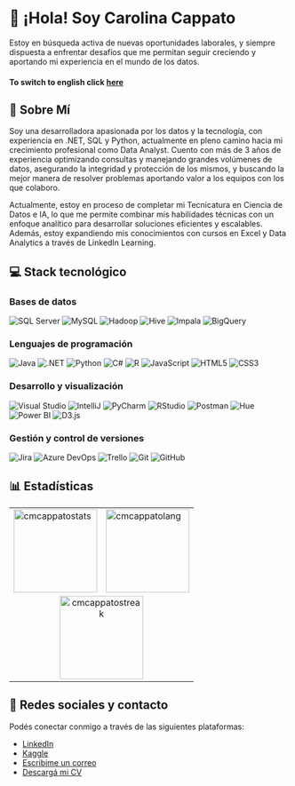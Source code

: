 # 👋 ¡Hola! Soy Carolina Cappato

Estoy en búsqueda activa de nuevas oportunidades laborales, y siempre dispuesta a enfrentar desafíos que me permitan seguir creciendo y aportando mi experiencia en el mundo de los datos.

#### To switch to english click [here](README-EN.md)

## 🚀 Sobre Mí

Soy una desarrolladora apasionada por los datos y la tecnología, con experiencia en .NET, SQL y Python, actualmente en pleno camino hacia mi crecimiento profesional como Data Analyst. Cuento con más de 3 años de experiencia optimizando consultas y manejando grandes volúmenes de datos, asegurando la integridad y protección de los mismos, y buscando la mejor manera de resolver problemas aportando valor a los equipos con los que colaboro.

Actualmente, estoy en proceso de completar mi Tecnicatura en Ciencia de Datos e IA, lo que me permite combinar mis habilidades técnicas con un enfoque analítico para desarrollar soluciones eficientes y escalables. Además, estoy expandiendo mis conocimientos con cursos en Excel y Data Analytics a través de LinkedIn Learning.

## 💻 Stack tecnológico

### Bases de datos
![SQL Server](https://img.shields.io/badge/SQL%20Server-CC2927?style=for-the-badge&logo=microsoft%20sql%20server&logoColor=white)
![MySQL](https://img.shields.io/badge/MySQL-005C84?style=for-the-badge&logo=mysql&logoColor=white)
![Hadoop](https://img.shields.io/badge/Hadoop-66CCFF?style=for-the-badge&logo=apachehadoop&logoColor=black)
![Hive](https://img.shields.io/badge/Hive-FDEE21?style=for-the-badge&logo=apachehive&logoColor=black)
![Impala](https://img.shields.io/badge/Impala-DC143C?style=for-the-badge&logo=apacheimpala&logoColor=white)
![BigQuery](https://img.shields.io/badge/BigQuery-4285F4?style=for-the-badge&logo=googlebigquery&logoColor=white)

### Lenguajes de programación
![Java](https://img.shields.io/badge/Java-007396?style=for-the-badge&logo=openjdk&logoColor=white)
![.NET](https://img.shields.io/badge/.NET-512BD4?style=for-the-badge&logo=dotnet&logoColor=white)
![Python](https://img.shields.io/badge/Python-3776AB?style=for-the-badge&logo=python&logoColor=white)
![C#](https://img.shields.io/badge/C%23-239120?style=for-the-badge&logo=csharp&logoColor=white)
![R](https://img.shields.io/badge/R-276DC3?style=for-the-badge&logo=r&logoColor=white)
![JavaScript](https://img.shields.io/badge/JavaScript-F7DF1E?style=for-the-badge&logo=javascript&logoColor=black)
![HTML5](https://img.shields.io/badge/HTML5-E34F26?style=for-the-badge&logo=html5&logoColor=white)
![CSS3](https://img.shields.io/badge/CSS3-1572B6?style=for-the-badge&logo=css3&logoColor=white)

### Desarrollo y visualización
![Visual Studio](https://img.shields.io/badge/Visual_Studio-5C2D91?style=for-the-badge&logo=visualstudio&logoColor=white)
![IntelliJ](https://img.shields.io/badge/IntelliJ-000000?style=for-the-badge&logo=intellijidea&logoColor=white)
![PyCharm](https://img.shields.io/badge/PyCharm-21D789?style=for-the-badge&logo=pycharm&logoColor=black)
![RStudio](https://img.shields.io/badge/RStudio-75AADB?style=for-the-badge&logo=rstudio&logoColor=white)
![Postman](https://img.shields.io/badge/Postman-FF6C37?style=for-the-badge&logo=postman&logoColor=white)
![Hue](https://img.shields.io/badge/Hue-217346?style=for-the-badge&logo=apachehue&logoColor=white)
![Power BI](https://img.shields.io/badge/Power_BI-F2C811?style=for-the-badge&logo=powerbi&logoColor=black)
![D3.js](https://img.shields.io/badge/D3.js-F9A03C?style=for-the-badge&logo=d3.js&logoColor=black)

### Gestión y control de versiones 
![Jira](https://img.shields.io/badge/Jira-0052CC?style=for-the-badge&logo=jira&logoColor=white)
![Azure DevOps](https://img.shields.io/badge/Azure_DevOps-0078D7?style=for-the-badge&logo=azuredevops&logoColor=white)
![Trello](https://img.shields.io/badge/Trello-0052CC?style=for-the-badge&logo=trello&logoColor=white)
![Git](https://img.shields.io/badge/Git-F05032?style=for-the-badge&logo=git&logoColor=white)
![GitHub](https://img.shields.io/badge/GitHub-181717?style=for-the-badge&logo=github&logoColor=white)

## 📊 Estadísticas
<table align="center">
  <tr>
    <td><img height="150px" src="https://github-readme-stats.vercel.app/api?username=cmcappato&theme=tokyonight&show_icons=true&hide_border=true&locale=es&count_private=true" alt="cmcappatostats" /></td>
    <td><img height="150px" src="https://github-readme-stats.vercel.app/api/top-langs/?username=cmcappato&theme=tokyonight&show_icons=true&hide_border=true&locale=es&layout=compact" alt="cmcappatolang" /></td>
  </tr>
  <tr>
    <td align="center" colspan="2"><img height="150px" src="https://github-readme-streak-stats.herokuapp.com/?user=cmcappato&theme=tokyonight&locale=es&hide_border=true" alt="cmcappatostreak" /></td>
  </tr>
</table>

## 💼 Redes sociales y contacto

Podés conectar conmigo a través de las siguientes plataformas:

- [LinkedIn](https://www.linkedin.com/in/cmcappato)
- [Kaggle](https://www.kaggle.com/cmcappato)
- [Escribime un correo](mailto:carocappato@gmail.com)
- [Descargá mi CV](https://drive.google.com/file/d/1LU5R76hQuDX265gENu0_ZyVCGfEWHdTA/view?usp=drive_link)